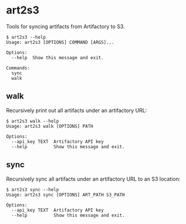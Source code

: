 # art2s3
Tools for syncing artifacts from Artifactory to S3.

```
$ art2s3 --help
Usage: art2s3 [OPTIONS] COMMAND [ARGS]...

Options:
  --help  Show this message and exit.

Commands:
  sync
  walk
```

## walk
Recursively print out all artifacts under an artifactory URL:

```
$ art2s3 walk --help
Usage: art2s3 walk [OPTIONS] PATH

Options:
  --api_key TEXT  Artifactory API key
  --help          Show this message and exit.
```

## sync
Recursively sync all artifacts under an artifactory URL to an S3 location:

```
$ art2s3 sync --help
Usage: art2s3 sync [OPTIONS] ART_PATH S3_PATH

Options:
  --api_key TEXT  Artifactory API key
  --help          Show this message and exit.
```
